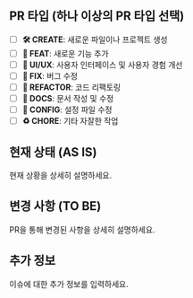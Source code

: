 ## PR 타입 (하나 이상의 PR 타입 선택)
- [ ] **🛠️ CREATE**: 새로운 파일이나 프로젝트 생성
- [ ] **🪽 FEAT**: 새로운 기능 추가
- [ ] **🎨 UI/UX**: 사용자 인터페이스 및 사용자 경험 개선
- [ ] **🐛 FIX**: 버그 수정
- [ ] **🧹 REFACTOR**: 코드 리팩토링
- [ ] **📝 DOCS**: 문서 작성 및 수정
- [ ] **🔧 CONFIG**: 설정 파일 수정
- [ ] **♻️ CHORE**: 기타 자잘한 작업

## 현재 상태 (AS IS)
현재 상황을 상세히 설명하세요.

## 변경 사항 (TO BE)
PR을 통해 변경된 사항을 상세히 설명하세요.

## 추가 정보
이슈에 대한 추가 정보를 입력하세요.
